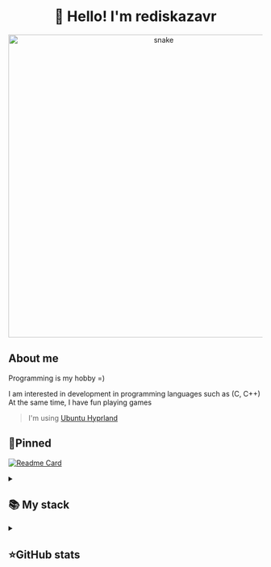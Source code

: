 <h1 align="center">👋 Hello! I'm rediskazavr </h1>

<p align="center">
 <img width="600" src="assets/github-snake.svg" alt="snake"/>
</p>

## About me

Programming is my hobby =)  

I am interested in development in programming languages such as (C, C++)  
At the same time, I have fun playing games
> I'm using [Ubuntu Hyprland](https://github.com/JaKooLit/Ubuntu-Hyprland)

## 📌Pinned
[![Readme Card](https://github-readme-stats.vercel.app/api/pin/?username=rediskazavr&repo=ax3-tools&theme=dracula&bg_color=00000000&)](https://github.com/rediskazavr/ax3-tools)


<details align="left">
  <summary><h2><b>📚 My stack</b></h2></summary>
  <p>
    <h3>Langs</h3>
    <img src="https://skillicons.dev/icons?i=cpp,c,assembly&perline=7" />
    <h3>Frameworks / Tools</h3>
    <img src="https://skillicons.dev/icons?i=obsidian,markdown,bash,ubuntu,linux,git&perline=7" />
    <h3>Software</h3>
    <img src="https://skillicons.dev/icons?i=neovim,vscode&perline=7" />
    <br>
  </p>
</details>


<details align="left">
  <summary><h2><b>⭐GitHub stats</b></h2></summary>
  <p>
   <img src="https://github-readme-stats.vercel.app/api/top-langs/?username=rediskazavr&theme=dracula&layout=compact&hide_border=true&bg_color=00000000" />
   <br>
   <img src="https://github-readme-stats.vercel.app/api?username=rediskazavr&count_private=true&show_icons=true&theme=dracula&hide_border=true&bg_color=00000000" />
    <br>
   <img src="https://metrics.lecoq.io/MatveySDK" />
  </p>
</details>
